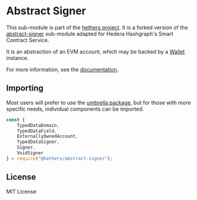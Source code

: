 # Abstract Signer

This sub-module is part of the [hethers project](https://github.com/hashgraph/hethers.js). It is a forked version of the [abstract-signer](https://github.com/ethers-io/ethers.js/tree/master/packages/abstract-signer) sub-module adapted for Hedera Hashgraph's Smart Contract Service.

It is an abstraction of an EVM account, which may be backed by a [Wallet](https://www.npmjs.com/package/@hethers/wallet) instance.

For more information, see the [documentation](https://docs.hedera.com/hethers/application-programming-interface/signers).

## Importing

Most users will prefer to use the [umbrella package](https://www.npmjs.com/package/@hashgraph/hethers), but for those with more specific needs, individual components can be imported.

```javascript
const {
    TypedDataDomain,
    TypedDataField,
    ExternallyOwnedAccount,
    TypedDataSigner,
    Signer,
    VoidSigner
} = require("@hethers/abstract-signer");
```

## License

MIT License
